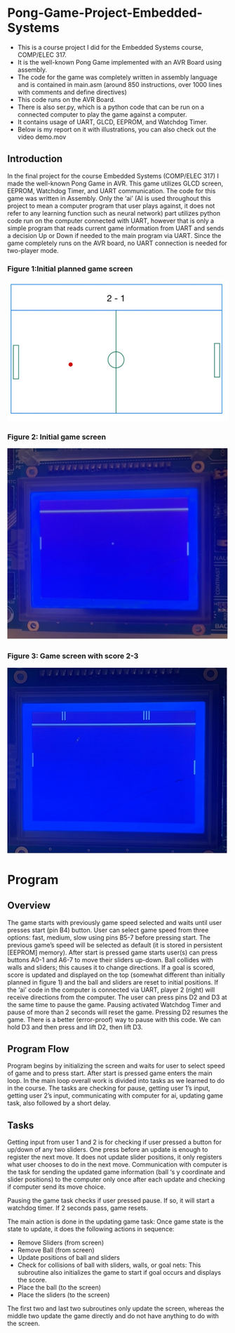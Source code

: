 # Pong-Game-Project-Embedded-Systems

- This is a course project I did for the Embedded Systems course, COMP/ELEC 317.
- It is the well-known Pong Game implemented with an AVR Board using assembly.
- The code for the game was completely written in assembly language and is contained in main.asm (around 850 instructions, over 1000 lines with comments and define directives)
- This code runs on the AVR Board.
- There is also ser.py, which is a python code that can be run on a connected computer to play the game against a computer.
- It contains usage of UART, GLCD, EEPROM, and Watchdog Timer.
- Below is my report on it with illustrations, you can also check out the video demo.mov

## Introduction
In the final project for the course Embedded Systems (COMP/ELEC 317) I made the well-known Pong Game in AVR. This game utilizes GLCD screen, EEPROM, Watchdog Timer, and UART communication. The code for this game was written in Assembly. Only the ‘ai’ (AI is used throughout this project to mean a computer program that user plays against, it does not refer to any learning function such as neural network) part utilizes python code run on the computer connected with UART, however that is only a simple program that reads current game information from UART and sends a decision Up or Down if needed to the main program via UART. Since the game completely runs on the AVR board, no UART connection is needed for two-player mode.


### Figure 1:Initial planned game screen
![Initial planned game screen from my project proposal](images/Figure1.png)

### Figure 2: Initial game screen
![Game Screen (Initial Screen)](images/Figure2.jpg)

### Figure 3: Game screen with score 2-3
![Game Screen with score 2-3](images/Figure3.jpg)


# Program

## Overview
The game starts with previously game speed selected and waits until user presses start (pin B4) button. User can select game speed from three options: fast, medium, slow using pins B5-7 before pressing start. The previous game’s speed will be selected as default (it is stored in persistent [EEPROM] memory). After start is pressed game starts user(s) can press buttons A0-1 and A6-7 to move their sliders up-down. Ball collides with walls and sliders; this causes it to change directions. If a goal is scored, score is updated and displayed on the top (somewhat different than initially planned in figure 1) and the ball and sliders are reset to initial positions. If the ‘ai’ code in the computer is connected via UART, player 2 (right) will receive directions from the computer. The user can press pins D2 and D3 at the same time to pause the game. Pausing activated Watchdog Timer and pause of more than 2 seconds will reset the game. Pressing D2 resumes the game. There is a better (error-proof) way to pause with this code. We can hold D3 and then press and lift D2, then lift D3.

## Program Flow
Program begins by initializing the screen and waits for user to select speed of game and to press start. After start is pressed game enters the main loop. In the main loop overall work is divided into tasks as we learned to do in the course. The tasks are checking for pause, getting user 1’s input, getting user 2’s input, communicating with computer for ai, updating game task, also followed by a short delay.

## Tasks
Getting input from user 1 and 2 is for checking if user pressed a button for up/down of any two sliders. One press before an update is enough to register the next move. It does not update slider positions, it only registers what user chooses to do in the next move.
Communication with computer is the task for sending the updated game information (ball ‘s y coordinate and slider positions) to the computer only once after each update and checking if computer send its move choice.

Pausing the game task checks if user pressed pause. If so, it will start a watchdog timer. If 2 seconds pass, game resets.

The main action is done in the updating game task: Once game state is the state to update, it does the following actions in sequence:
-	Remove Sliders (from screen)
-	Remove Ball (from screen)
-	Update positions of ball and sliders
-	Check for collisions of ball with sliders, walls, or goal nets: This subroutine also initializes the game to start if goal occurs and displays the score.
-	Place the ball (to the screen)
-	Place the sliders (to the screen)

The first two and last two subroutines only update the screen, whereas the middle two update the game directly and do not have anything to do with the screen.
